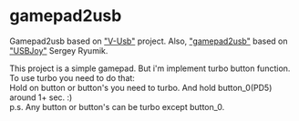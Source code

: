 # gamepad2usb
Gamepad2usb based on ["V-Usb"](https://www.obdev.at/products/vusb/index.html) project.
Also, ["gamepad2usb"](https://vk.com/gamepad2usb) based on ["USBJoy"](http://vusb.wikidot.com/project:usbjoy) Sergey Ryumik.

This project is a simple gamepad.
But i'm implement turbo button function.<br />
  To use turbo you need to do that:<br />
  Hold on button or button's you need to turbo. And hold button_0(PD5) around 1+ sec. :)<br />
  p.s. Any button or button's can be turbo except button_0.<br />
